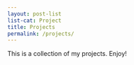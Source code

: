 ```yaml
---
layout: post-list
list-cat: Project
title: Projects
permalink: /projects/
---
```


This is a collection of my projects. Enjoy!

